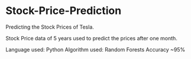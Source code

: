 # Stock-Price-Prediction

Predicting the Stock Prices of Tesla.

Stock Price data of 5 years used to predict the prices after one month.

Language used: Python
Algorithm used: Random Forests
Accuracy ~95%
